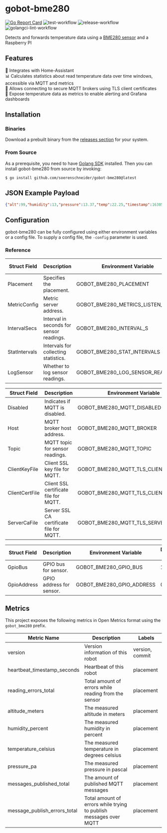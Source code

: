 # gobot-bme280
[![Go Report Card](https://goreportcard.com/badge/github.com/soerenschneider/gobot-bme280)](https://goreportcard.com/report/github.com/soerenschneider/gobot-bme280)
![test-workflow](https://github.com/soerenschneider/gobot-bme280/actions/workflows/test.yaml/badge.svg)
![release-workflow](https://github.com/soerenschneider/gobot-bme280/actions/workflows/release.yaml/badge.svg)
![golangci-lint-workflow](https://github.com/soerenschneider/gobot-bme280/actions/workflows/golangci-lint.yaml/badge.svg)

Detects and forwards temperature data using a [BME280 sensor](https://gobot.io/documentation/drivers/bme280/) and a Raspberry PI

## Features

🤖 Integrates with Home-Assistant<br/>
📊 Calculates statistics about read temperature data over time windows, accessible via MQTT and metrics<br/>
🔐 Allows connecting to secure MQTT brokers using TLS client certificates<br/>
🔭 Expose temperature data as metrics to enable alerting and Grafana dashboards<br/>

## Installation

### Binaries
Download a prebuilt binary from the [releases section](https://github.com/soerenschneider/gobot-bme280/releases) for your system.

### From Source
As a prerequisite, you need to have [Golang SDK](https://go.dev/dl/) installed. Then you can install gobot-bme280 from source by invoking:
```shell
$ go install github.com/soerenschneider/gobot-bme280@latest
```

## JSON Example Payload
```json
{"alt":99,"humidity":13,"pressure":13.37,"temp":22.25,"timestamp":1630563744}
```

## Configuration

gobot-bme280 can be fully configured using either environment variables or a config file. To supply a config file, the `-config` parameter is used.

### Reference
| Struct Field      | Description                                  | Environment Variable              | Default Value   | Validation                               |
|-------------------|----------------------------------------------|-----------------------------------|-----------------|------------------------------------------|
| Placement         | Specifies the placement.                     | GOBOT_BME280_PLACEMENT            | N/A (required)  | required                                 |
| MetricConfig      | Metric server address.                       | GOBOT_BME280_METRICS_LISTEN_ADDR  | N/A (omitempty) | tcp_addr                                 |
| IntervalSecs      | Interval in seconds for sensor readings.     | GOBOT_BME280_INTERVAL_S           | 30              | min=30,max=300                           |
| StatIntervals     | Intervals for collecting statistics.         | GOBOT_BME280_STAT_INTERVALS       | N/A (dive)      | dive,min=10,max=3600                     |
| LogSensor         | Whether to log sensor readings.              | GOBOT_BME280_LOG_SENSOR_READINGS  | false           | N/A                                      |

| Struct Field      | Description                               | Environment Variable                  | Default Value                                 | Validation                              |
|-------------------|-------------------------------------------|---------------------------------------|-----------------------------------------------|-----------------------------------------|
| Disabled          | Indicates if MQTT is disabled.            | GOBOT_BME280_MQTT_DISABLED            | false                                         | N/A                                     |
| Host              | MQTT broker host address.                 | GOBOT_BME280_MQTT_BROKER              | N/A (required_if=Disabled false, mqtt_broker) | required_if=Disabled false, mqtt_broker |
| Topic             | MQTT topic for sensor readings.           | GOBOT_BME280_MQTT_TOPIC               | N/A (required_if=Disabled false, mqtt_topic)  | required_if=Disabled false, mqtt_topic  |
| ClientKeyFile     | Client SSL key file for MQTT.             | GOBOT_BME280_MQTT_TLS_CLIENT_KEY_FILE | N/A (required_unless=ClientCertFile '', file) | required_unless=ClientCertFile '', file |
| ClientCertFile    | Client SSL certificate file for MQTT.     | GOBOT_BME280_MQTT_TLS_CLIENT_CRT_FILE | N/A (required_unless=ClientKeyFile '', file)  | required_unless=ClientKeyFile '', file  |
| ServerCaFile      | Server SSL CA certificate file for MQTT.  | GOBOT_BME280_MQTT_TLS_SERVER_CA_FILE  | N/A (omitempty, file)                         | required_unless=ClientKeyFile '', file  |

| Struct Field      | Description               | Environment Variable          | Default Value | Validation      |
|-------------------|---------------------------|-------------------------------|---------------|-----------------|
| GpioBus           | GPIO bus for sensor.      | GOBOT_BME280_GPIO_BUS         | 1             | gte=0           |
| GpioAddress       | GPIO address for sensor.  | GOBOT_BME280_GPIO_ADDRESS     | 0x76          | gte=1,lte=200   |


## Metrics

This project exposes the following metrics in Open Metrics format using the `gobot_bme280` prefix.

| Metric Name                  | Description                                                       | Labels          |
|------------------------------|-------------------------------------------------------------------|-----------------|
| version                      | Version information of this robot                                 | version, commit |
| heartbeat_timestamp_seconds  | Heartbeat of this robot                                           | placement       |
| reading_errors_total         | Total amount of errors while reading from the sensor              | placement       |
| altitude_meters              | The measured altitude in meters                                   | placement       |
| humidity_percent             | The measured humidity in percent                                  | placement       |
| temperature_celsius          | The measured temperature in degrees celsius                       | placement       |
| pressure_pa                  | The measured pressure in pascal                                   | placement       |
| messages_published_total     | The amount of published MQTT messages                             | placement       |
| message_publish_errors_total | Total amount of errors while trying to publish messages over MQTT | placement       |
